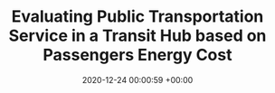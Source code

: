 ---
layout: post
title:  "Evaluating Public Transportation Service in a Transit Hub based on Passengers Energy Cost"
date:   2020-12-24 00:00:59 +00:00
image: images/empty.png
categories: research
description: Public transportation, Energy Cost
authors: Xiongfei Lai, Jing Teng, <strong>Lu Ling</strong>
venue: 23rd International Conference on Intelligent Transportation Systems (2020)
paper: https://ieeexplore.ieee.org/abstract/document/9294662 
---